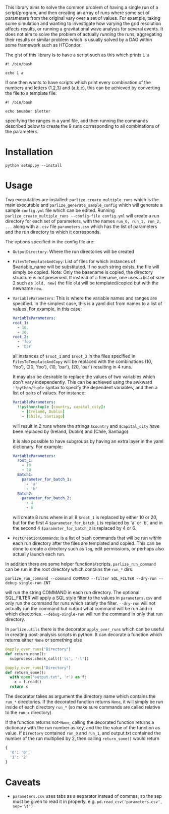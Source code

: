 
This library aims to solve the common problem of having a single run of a script/program,
and then creating an array of runs where some set of parameters from the original vary
over a set of values. For example, taking some simulation and wanting to investigate
how varying the grid resolution affects results, or running a gravitational wave analysis
for several events. It does not aim to solve the problem of actually _running_ the runs, aggregating their results or similar problem which is usually solved by a DAG within some framework such as HTCondor.

The gist of this library is to have a script such as this which prints `1 a`
```
#! /bin/bash

echo 1 a
```
If one then wants to have scripts which print every combination of the numbers
and letters (1,2,3) and (a,b,c), this can be achieved by converting the file
to a template file:
```
#! /bin/bash

echo $number $letter
```
specifying the ranges in a yaml file, and then running the commands described below to create the 9 runs corresponding to all combinations of the parameters.

# Installation
```
python setup.py --install
```

# Usage

Two executables are installed: `parlize_create_multiple_runs` which is the main executable and `parlize_generate_sample_config` which will generate a sample `config.yml` file which can be edited. Running `parlize_create_multiple_runs --config-file config.yml` will create a run directory for each set of parameters, with the names `run_0, run_1, run_2, ...` along with a `.csv` file `parameters.csv` which has the list of parameters and the run directory to which it corresponds.

The options specified in the config file are:
- `OutputDirectory`: Where the run directories will be created
- `FilesToTemplateAndCopy`: List of files for which instances of $variable_name will be substituted. If no such string exists, the file will simply be copied. Note: Only the basename is copied, the directory structure is not preserved. If instead of a filename, one uses a list of size 2 such as `[old, new]` the file `old` will be templated/copied but with the newname `new`.

- `VariableParameters`: This is where the variable names and ranges are specified. In the simplest case, this is a yaml dict from names to a list of values. For example, in this case:

    ``` yaml
  VariableParameters:
    root_1:
      - 10.
      - 20.
    root_2:
      - 'foo'
      - 'bar'
    ```

  all instances of `$root_1` and `$root_2` in the files specified in `FilesToTemplateAndCopy` will be replaced with the combinations (10, 'foo'), (20, 'foo'), (10, 'bar'), (20, 'bar') resulting in 4 runs.

  It may also be desirable to replace the values of two variables which don't vary independently. This can be achieved using the awkward `!!python/tuple` syntax to specify the dependent variables, and then a list of pairs of values. For instance:

  ``` yaml
  VariableParameters:
    !!python/tuple [country, capital_city]:
      - [Ireland, Dublin]
      - [Chile, Santiago]
  ```
  will result in 2 runs where the strings `$country` and `$capital_city` have been replaced by (Ireland, Dublin) and (Chile, Santiago).

  It is also possible to have subgroups by having an extra layer in the yaml dictionary. For example:

  ``` yaml
  VariableParameters:
    root_1:
      - 10
      - 20
    Batch1:
      parameter_for_batch_1:
        - 'a'
        - 'b'
    Batch2:
      parameter_for_batch_2:
        - 4
        - 6
  ```
  will create 8 runs where in all 8 `$root_1` is replaced by either 10 or 20, but for the first 4 `$parameter_for_batch_1` is replaced by 'a' or 'b', and in the second 4 `$parameter_for_batch_2` is replaced by 4 or 6.

- `PostCreationCommands`: is a list of bash commands that will be run _within_ each run directory after the files are  templated and copied. This
can be done to create a directory such as `log`, edit permissions, or perhaps also actually launch each run.

In addition there are some helper functions/scripts. `parlize_run_command` can be run in the root directory which contains the `run_*` dirs.
```
parlize_run_command --command COMMAND --filter SQL_FILTER --dry-run --debug-single-run INT
```
will run the string COMMAND in each run directory. The optional SQL_FILTER will apply a SQL style filter to the values in `parameters.csv` and only run the command for runs which satisfy the filter. `--dry-run` will not actually run the command but output what command will be run and in which directories. `--debug-single-run` will run the command in only that run directory.

In `parlize.utils` there is the decorator `apply_over_runs` which can be useful in creating post-analysis scripts in python. It can decorate a function which returns either `None` or something else

``` python
@apply_over_runs("Directory")
def return_none():
  subprocess.check_call(['ls', '-l'])

@apply_over_runs("Directory")
def return_some():
  with open("output.txt", 'r') as f:
    x = f.read()
  return x
```

The decorator takes as argument the directory name which contains the `run_*` directories. If the decorated function returns `None`, it will simply be run inside of each directory `run_*` (so make sure commands are called relative to the `run_x` directory).

If the function returns not-`None`, calling the decorated function returns a dictionary with the run number as key, and the the value of the function as value. If `Directory` contained `run_0` and `run_1`, and output.txt contained the number of the run multiplied by 2, then calling `return_some()` would return

``` python
{
  '0': '0',
  '1': '2'
}
```


  # Caveats
  - `parameters.csv` uses tabs as a separator instead of commas, so the sep must be
   given to read it in properly. e.g. `pd.read_csv('parameters.csv', sep='\t')`


